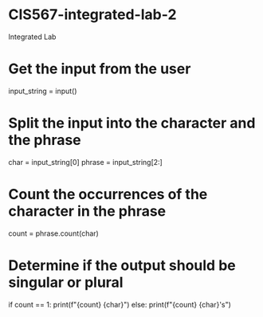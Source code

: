 # CIS567-integrated-lab-2
Integrated Lab
# Get the input from the user
input_string = input()

# Split the input into the character and the phrase
char = input_string[0]
phrase = input_string[2:]

# Count the occurrences of the character in the phrase
count = phrase.count(char)

# Determine if the output should be singular or plural
if count == 1:
    print(f"{count} {char}")
else:
    print(f"{count} {char}'s")
